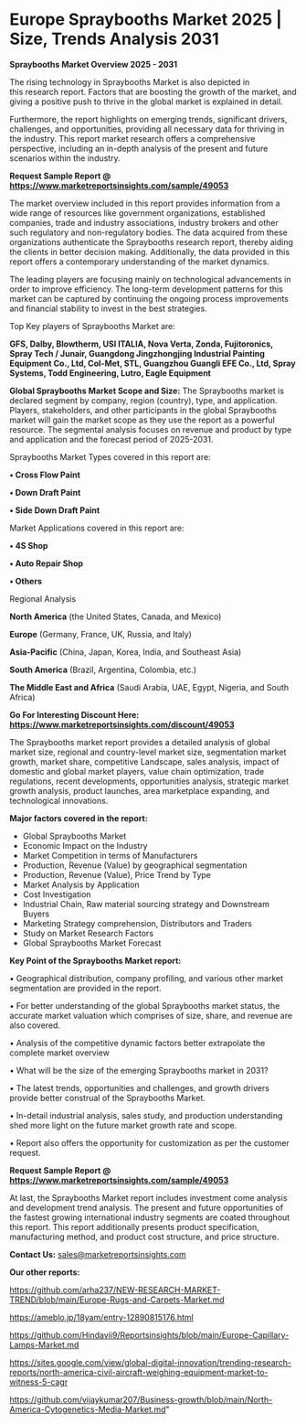 # Europe Spraybooths Market 2025 | Size, Trends Analysis 2031

<Strong> Spraybooths Market Overview 2025 - 2031</strong>

The rising technology in Spraybooths Market is also depicted in this research report. Factors that are boosting the growth of the market, and giving a positive push to thrive in the global market is explained in detail.

Furthermore, the report highlights on emerging trends, significant drivers, challenges, and opportunities, providing all necessary data for thriving in the industry. This report market research offers a comprehensive perspective, including an in-depth analysis of the present and future scenarios within the industry.

<strong>Request Sample Report @ <a href=https://www.marketreportsinsights.com/sample/49053>https://www.marketreportsinsights.com/sample/49053</a></strong>

The market overview included in this report provides information from a wide range of resources like government organizations, established companies, trade and industry associations, industry brokers and other such regulatory and non-regulatory bodies. The data acquired from these organizations authenticate the Spraybooths research report, thereby aiding the clients in better decision making. Additionally, the data provided in this report offers a contemporary understanding of the market dynamics.

The leading players are focusing mainly on technological advancements in order to improve efficiency. The long-term development patterns for this market can be captured by continuing the ongoing process improvements and financial stability to invest in the best strategies.

Top Key players of Spraybooths Market are:

<strong>GFS, Dalby, Blowtherm, USI ITALIA, Nova Verta, Zonda, Fujitoronics, Spray Tech / Junair, Guangdong Jingzhongjing Industrial Painting Equipment Co., Ltd, Col-Met, STL, Guangzhou Guangli EFE Co., Ltd, Spray Systems, Todd Engineering, Lutro, Eagle Equipment</strong>

<strong><b>Global Spraybooths Market Scope and Size:</b></strong>
The Spraybooths market is declared segment by company, region (country), type, and application. Players, stakeholders, and other participants in the global Spraybooths market will gain the market scope as they use the report as a powerful resource. The segmental analysis focuses on revenue and product by type and application and the forecast period of 2025-2031.

Spraybooths Market Types covered in this report are:

<strong>•  Cross Flow Paint

•  Down Draft Paint

•  Side Down Draft Paint</strong>

Market Applications covered in this report are:

<strong>•  4S Shop

•  Auto Repair Shop

•  Others</strong> 

Regional Analysis

<strong>North America</strong> (the United States, Canada, and Mexico)

<strong>Europe</strong> (Germany, France, UK, Russia, and Italy)

<strong>Asia-Pacific</strong> (China, Japan, Korea, India, and Southeast Asia)

<strong>South America</strong> (Brazil, Argentina, Colombia, etc.)

<strong>The Middle East and Africa</strong> (Saudi Arabia, UAE, Egypt, Nigeria, and South Africa)

<strong>Go For Interesting Discount Here: <a href=https://www.marketreportsinsights.com/discount/49053>https://www.marketreportsinsights.com/discount/49053</a></strong>

The Spraybooths market report provides a detailed analysis of global market size, regional and country-level market size, segmentation market growth, market share, competitive Landscape, sales analysis, impact of domestic and global market players, value chain optimization, trade regulations, recent developments, opportunities analysis, strategic market growth analysis, product launches, area marketplace expanding, and technological innovations.

<strong><b>Major factors covered in the report:</b></strong>
<ul>
  <li>Global Spraybooths Market </li>
  <li>Economic Impact on the Industry</li>
  <li>Market Competition in terms of Manufacturers</li>
  <li>Production, Revenue (Value) by geographical segmentation</li>
  <li>Production, Revenue (Value), Price Trend by Type</li>
  <li>Market Analysis by Application</li>
  <li>Cost Investigation</li>
  <li>Industrial Chain, Raw material sourcing strategy and Downstream Buyers</li>
  <li>Marketing Strategy comprehension, Distributors and Traders</li>
  <li>Study on Market Research Factors</li>
  <li>Global Spraybooths Market Forecast</li>
</ul>

<strong><b>Key Point of the Spraybooths Market report:</b></strong>

• Geographical distribution, company profiling, and various other market segmentation are provided in the report.

• For better understanding of the global Spraybooths market status, the accurate market valuation which comprises of size, share, and revenue are also covered.

• Analysis of the competitive dynamic factors better extrapolate the complete market overview

• What will be the size of the emerging Spraybooths market in 2031?

• The latest trends, opportunities and challenges, and growth drivers provide better construal of the Spraybooths Market.

• In-detail industrial analysis, sales study, and production understanding shed more light on the future market growth rate and scope.

• Report also offers the opportunity for customization as per the customer request.

<strong>Request Sample Report @ <a href=https://www.marketreportsinsights.com/sample/49053>https://www.marketreportsinsights.com/sample/49053</a></strong>

At last, the Spraybooths Market report includes investment come analysis and development trend analysis. The present and future opportunities of the fastest growing international industry segments are coated throughout this report. This report additionally presents product specification, manufacturing method, and product cost structure, and price structure.

<strong>Contact Us:</strong>
sales@marketreportsinsights.com

<strong>Our other reports:</strong>

<a href=https://github.com/arha237/NEW-RESEARCH-MARKET-TREND/blob/main/Europe-Rugs-and-Carpets-Market.md>https://github.com/arha237/NEW-RESEARCH-MARKET-TREND/blob/main/Europe-Rugs-and-Carpets-Market.md</a>

<a href=https://ameblo.jp/18yam/entry-12890815176.html>https://ameblo.jp/18yam/entry-12890815176.html</a>

<a href=https://github.com/Hindavii9/Reportsinsights/blob/main/Europe-Capillary-Lamps-Market.md>https://github.com/Hindavii9/Reportsinsights/blob/main/Europe-Capillary-Lamps-Market.md</a>

<a href=https://sites.google.com/view/global-digital-innovation/trending-research-reports/north-america-civil-aircraft-weighing-equipment-market-to-witness-5-cagr>https://sites.google.com/view/global-digital-innovation/trending-research-reports/north-america-civil-aircraft-weighing-equipment-market-to-witness-5-cagr</a>

<a href=https://github.com/vijaykumar207/Business-growth/blob/main/North-America-Cytogenetics-Media-Market.md>https://github.com/vijaykumar207/Business-growth/blob/main/North-America-Cytogenetics-Media-Market.md</a>"
